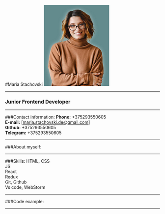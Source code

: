 #Maria Stachovski 
![Это опциональный alt-текст](./assets/myphoto.png)

***
### Junior Frontend Developer
***
###Contact information:
__Phone:__ +375293550605  
__E-mail:__ [maria.stachovski.de@gmail.com]   
__Github:__ +375293550605  
__Telegram:__ +375293550605  
***
###About myself:

***
###Skills:
HTML, CSS  
JS  
React  
Redux  
Git, Github  
Vs code, WebStorm  

***
###Code example:

***

